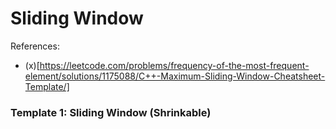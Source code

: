 # Sliding Window

References:
- (x)[https://leetcode.com/problems/frequency-of-the-most-frequent-element/solutions/1175088/C++-Maximum-Sliding-Window-Cheatsheet-Template/]


### Template 1: Sliding Window (Shrinkable)
